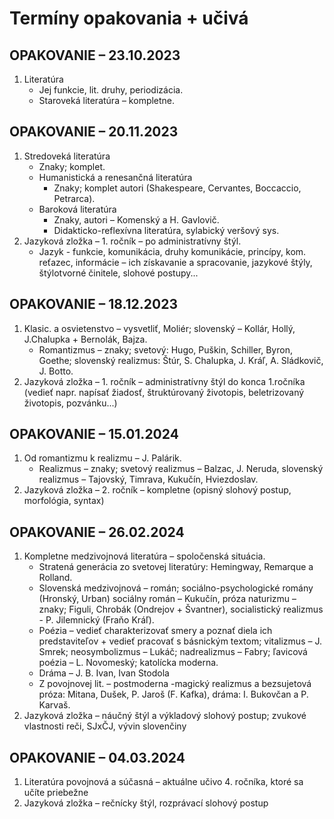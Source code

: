 # Termíny opakovania + učivá

## OPAKOVANIE – 23.10.2023
1. Literatúra
    - Jej funkcie, lit. druhy, periodizácia.
    - Staroveká literatúra – kompletne.

## OPAKOVANIE – 20.11.2023
1. Stredoveká literatúra
    - Znaky; komplet.
    - Humanistická a renesančná literatúra
        - Znaky; komplet autori (Shakespeare, Cervantes, Boccaccio, Petrarca).
    - Baroková literatúra
        - Znaky, autori – Komenský a H. Gavlovič.
        - Didakticko-reflexívna literatúra, sylabický veršový sys.
2. Jazyková zložka – 1. ročník – po administratívny štýl.
    - Jazyk - funkcie, komunikácia, druhy komunikácie, princípy, kom. reťazec, informácie – ich získavanie a spracovanie, jazykové štýly, štýlotvorné činitele, slohové postupy...

## OPAKOVANIE – 18.12.2023
1. Klasic. a osvietenstvo – vysvetliť, Moliér; slovenský – Kollár, Hollý, J.Chalupka + Bernolák, Bajza.
    - Romantizmus – znaky; svetový: Hugo, Puškin, Schiller, Byron, Goethe; slovenský realizmus: Štúr, S. Chalupka, J. Kráľ, A. Sládkovič, J. Botto.
2. Jazyková zložka – 1. ročník – administratívny štýl do konca 1.ročníka (vedieť napr. napísať žiadosť, štruktúrovaný životopis, beletrizovaný životopis, pozvánku...)

## OPAKOVANIE – 15.01.2024
1. Od romantizmu k realizmu – J. Palárik.
    - Realizmus – znaky; svetový realizmus – Balzac, J. Neruda, slovenský realizmus – Tajovský, Timrava, Kukučín, Hviezdoslav.
2. Jazyková zložka – 2. ročník – kompletne (opisný slohový postup, morfológia, syntax)

## OPAKOVANIE – 26.02.2024
1. Kompletne medzivojnová literatúra – spoločenská situácia.
    - Stratená generácia zo svetovej literatúry: Hemingway, Remarque a Rolland.
    - Slovenská medzivojnová – román; sociálno-psychologické romány (Hronský, Urban) sociálny román – Kukučín, próza naturizmu – znaky; Figuli, Chrobák (Ondrejov + Švantner), socialistický realizmus - P. Jilemnický (Fraňo Kráľ).
    - Poézia – vedieť charakterizovať smery a poznať diela ich predstaviteľov + vedieť pracovať s básnickým textom; vitalizmus – J. Smrek; neosymbolizmus – Lukáč; nadrealizmus – Fabry; ľavicová poézia – L. Novomeský; katolícka moderna.
    - Dráma – J. B. Ivan, Ivan Stodola
    - Z povojnovej lit. – postmoderna -magický realizmus a bezsujetová próza: Mitana, Dušek, P. Jaroš (F. Kafka), dráma: I. Bukovčan a P. Karvaš.
2. Jazyková zložka – náučný štýl a výkladový slohový postup; zvukové vlastnosti reči, SJxČJ, vývin slovenčiny

## OPAKOVANIE – 04.03.2024
1. Literatúra povojnová a súčasná – aktuálne učivo 4. ročníka, ktoré sa učíte priebežne
2. Jazyková zložka – rečnícky štýl, rozprávací slohový postup
